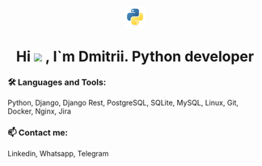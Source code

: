 <div id="image" align="center">
  <img src="https://github.com/devicons/devicon/blob/master/icons/python/python-original.svg" title="Python" alt="Python" width="40" height="40"/>
</div>

<div id="text" align="center">
  <h1>
    Hi
    <img src="https://media.giphy.com/media/hvRJCLFzcasrR4ia7z/giphy.gif" width="30px"/>
    , I`m Dmitrii. Python developer
  </h1>
</div>

### :hammer_and_wrench: Languages and Tools: 
Python, Django, Django Rest, PostgreSQL, SQLite, MySQL, Linux, Git, Docker, Nginx, Jira

### :mailbox: Contact me:
Linkedin, Whatsapp, Telegram
